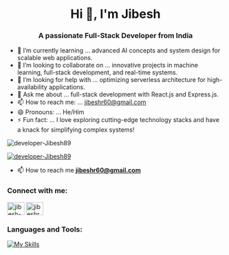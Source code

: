 <!--
**developer-Jibesh89/developer-Jibesh89** is a ✨ _special_ ✨ repository because its `README.md` (this file) appears on your GitHub profile.

-->

<h1 align="center">Hi 👋, I'm Jibesh</h1>
<h3 align="center">A passionate Full-Stack Developer from India</h3>


- 🌱 I’m currently learning ... advanced AI concepts and system design for scalable web applications.
- 👯 I’m looking to collaborate on ... innovative projects in machine learning, full-stack development, and real-time systems.
- 🤔 I’m looking for help with ... optimizing serverless architecture for high-availability applications.
- 💬 Ask me about ... full-stack development with React.js and Express.js.
- 📫 How to reach me: ... [jibeshr60@gmail.com](mailto:jibeshr60@gmail.com)
- 😄 Pronouns: ... He/Him
- ⚡ Fun fact: ... I love exploring cutting-edge technology stacks and have a knack for simplifying complex systems!


<p align="left"> <img src="https://komarev.com/ghpvc/?username=developer-Jibesh89&label=Profile%20views&color=0e75b6&style=flat" alt="developer-Jibesh89" /> </p>

<p align="left"> <a href="https://github-profile-trophy.vercel.app/?username=developer-Jibesh89&theme=dracula"><img src="https://github-profile-trophy.vercel.app/?username=developer-Jibesh89&theme=dracula" alt="developer-Jibesh89" /></a> </p>

- 📫 How to reach me **jibeshr60@gmail.com**

<h3 align="left">Connect with me:</h3>
<p align="left">
<a href="https://linkedin.com/in/jibesh-roy-368686254" target="blank"><img align="center" src="https://raw.githubusercontent.com/rahuldkjain/github-profile-readme-generator/master/src/images/icons/Social/linked-in-alt.svg" alt="jibesh-roy-368686254" height="30" width="40" /></a>
<a href="https://kaggle.com/jibeshroy" target="blank"><img align="center" src="https://raw.githubusercontent.com/rahuldkjain/github-profile-readme-generator/master/src/images/icons/Social/kaggle.svg" alt="jibeshroy" height="30" width="40" /></a>
</p>

<h3 align="left">Languages and Tools:</h3>

[![My Skills](https://skillicons.dev/icons?i=angular,ts,ai,js,nextjs,nodejs,py,pytorch,tensorflow,react,redux,c,cpp,git,linux,opencv,mysql,postgres,mongodb,prisma,rust,sqlite,tailwind,bootstrap)](https://skillicons.dev)


